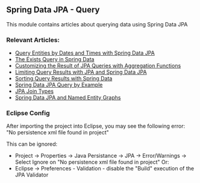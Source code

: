 ## Spring Data JPA - Query

This module contains articles about querying data using Spring Data JPA 

### Relevant Articles: 
- [Query Entities by Dates and Times with Spring Data JPA](https://www.baeldung.com/spring-data-jpa-query-by-date)
- [The Exists Query in Spring Data](https://www.baeldung.com/spring-data-exists-query)
- [Customizing the Result of JPA Queries with Aggregation Functions](https://www.baeldung.com/jpa-queries-custom-result-with-aggregation-functions)
- [Limiting Query Results with JPA and Spring Data JPA](https://www.baeldung.com/jpa-limit-query-results)
- [Sorting Query Results with Spring Data](https://www.baeldung.com/spring-data-sorting)
- [Spring Data JPA Query by Example](https://www.baeldung.com/spring-data-query-by-example)
- [JPA Join Types](https://www.baeldung.com/jpa-join-types)
- [Spring Data JPA and Named Entity Graphs](https://www.baeldung.com/spring-data-jpa-named-entity-graphs)

### Eclipse Config 
After importing the project into Eclipse, you may see the following error:  
"No persistence xml file found in project"

This can be ignored: 
- Project -> Properties -> Java Persistance -> JPA -> Error/Warnings -> Select Ignore on "No persistence xml file found in project"
Or: 
- Eclipse -> Preferences - Validation - disable the "Build" execution of the JPA Validator 
